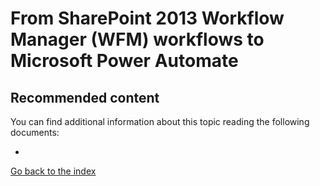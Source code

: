 # From SharePoint 2013 Workflow Manager (WFM) workflows to Microsoft Power Automate

## Recommended content 
You can find additional information about this topic reading the following documents:
* []()


[Go back to the index](./Readme.md)
